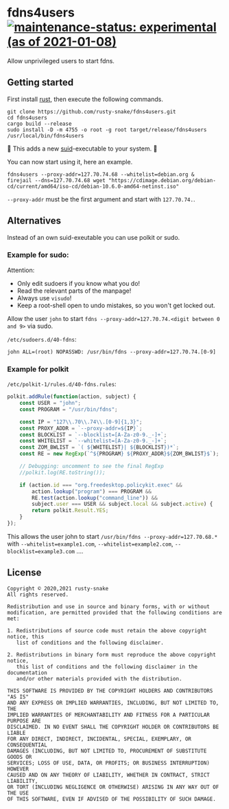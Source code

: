 # fdns4users [![maintenance-status: experimental (as of 2021-01-08)](https://img.shields.io/badge/maintenance--status-experimental_%28as_of_2021--01--08%29-orange)](https://gist.github.com/rusty-snake/574a91f1df9f97ec77ca308d6d731e29)

Allow unprivileged users to start fdns.

## Getting started

First install [rust](https://www.rust-lang.org/tools/install), then execute the following commands.

```
git clone https://github.com/rusty-snake/fdns4users.git
cd fdns4users
cargo build --release
sudo install -D -m 4755 -o root -g root target/release/fdns4users /usr/local/bin/fdns4users
```

:rotating_light: This adds a new [suid](https://en.wikipedia.org/wiki/Setuid#Security)-executable to your system. :rotating_light:

You can now start using it, here an example.

```
fdns4users --proxy-addr=127.70.74.68 --whitelist=debian.org &
firejail --dns=127.70.74.68 wget "https://cdimage.debian.org/debian-cd/current/amd64/iso-cd/debian-10.6.0-amd64-netinst.iso"
```

`--proxy-addr` must be the first argument and start with `127.70.74.`.

## Alternatives

Instead of an own suid-exeutable you can use polkit or sudo.

### Example for sudo:

Attention:
 - Only edit sudoers if you know what you do!
 - Read the relevant parts of the manpage!
 - Always use `visudo`!
 - Keep a root-shell open to undo mistakes, so you won't get locked out.

Allow the user `john` to start `fdns --proxy-addr=127.70.74.<digit between 0 and 9>` via sudo.

`/etc/sudoers.d/40-fdns`:
```
john ALL=(root) NOPASSWD: /usr/bin/fdns --proxy-addr=127.70.74.[0-9]
```

### Example for polkit

`/etc/polkit-1/rules.d/40-fdns.rules`:
```javascript
polkit.addRule(function(action, subject) {
    const USER = "john";
    const PROGRAM = "/usr/bin/fdns";

    const IP = "127\\.70\\.74\\.[0-9]{1,3}";
    const PROXY_ADDR = `--proxy-addr=${IP}`;
    const BLOCKLIST = `--blocklist=[A-Za-z0-9._-]+`;
    const WHITELIST = `--whitelist=[A-Za-z0-9._-]+`;
    const ZOM_BWLIST = `( ${WHITELIST}| ${BLOCKLIST})*`;
    const RE = new RegExp(`^${PROGRAM} ${PROXY_ADDR}${ZOM_BWLIST}$`);

    // Debugging: uncomment to see the final RegExp
    //polkit.log(RE.toString());

    if (action.id === "org.freedesktop.policykit.exec" &&
        action.lookup("program") === PROGRAM &&
        RE.test(action.lookup("command_line")) &&
        subject.user === USER && subject.local && subject.active) {
        return polkit.Result.YES;
    }
});
```

This allows the user john to start `/usr/bin/fdns --proxy-addr=127.70.68.*` with
`--whitelist=example1.com`, `--whitelist=example2.com`, `--blocklist=example3.com` ….

## License

```
Copyright © 2020,2021 rusty-snake
All rights reserved.

Redistribution and use in source and binary forms, with or without
modification, are permitted provided that the following conditions are met:

1. Redistributions of source code must retain the above copyright notice, this
   list of conditions and the following disclaimer.

2. Redistributions in binary form must reproduce the above copyright notice,
   this list of conditions and the following disclaimer in the documentation
   and/or other materials provided with the distribution.

THIS SOFTWARE IS PROVIDED BY THE COPYRIGHT HOLDERS AND CONTRIBUTORS "AS IS"
AND ANY EXPRESS OR IMPLIED WARRANTIES, INCLUDING, BUT NOT LIMITED TO, THE
IMPLIED WARRANTIES OF MERCHANTABILITY AND FITNESS FOR A PARTICULAR PURPOSE ARE
DISCLAIMED. IN NO EVENT SHALL THE COPYRIGHT HOLDER OR CONTRIBUTORS BE LIABLE
FOR ANY DIRECT, INDIRECT, INCIDENTAL, SPECIAL, EXEMPLARY, OR CONSEQUENTIAL
DAMAGES (INCLUDING, BUT NOT LIMITED TO, PROCUREMENT OF SUBSTITUTE GOODS OR
SERVICES; LOSS OF USE, DATA, OR PROFITS; OR BUSINESS INTERRUPTION) HOWEVER
CAUSED AND ON ANY THEORY OF LIABILITY, WHETHER IN CONTRACT, STRICT LIABILITY,
OR TORT (INCLUDING NEGLIGENCE OR OTHERWISE) ARISING IN ANY WAY OUT OF THE USE
OF THIS SOFTWARE, EVEN IF ADVISED OF THE POSSIBILITY OF SUCH DAMAGE.
```
